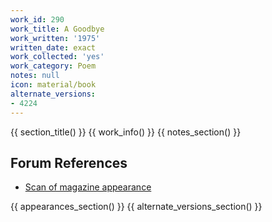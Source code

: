 ```yaml
---
work_id: 290
work_title: A Goodbye
work_written: '1975'
written_date: exact
work_collected: 'yes'
work_category: Poem
notes: null
icon: material/book
alternate_versions:
- 4224
---
```


{{ section_title() }}
{{ work_info() }}
{{ notes_section() }}
## Forum References
- [Scan of magazine appearance](https://bukowskiforum.com/threads/the-coldspring-journal-no-10-april-1976.12461/)

{{ appearances_section() }}
{{ alternate_versions_section() }}